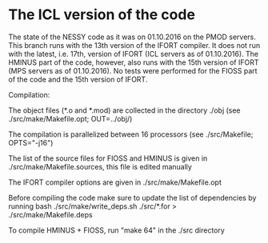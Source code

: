 # The ICL version of the code

The state of the NESSY code as it was on 01.10.2016 on the PMOD servers.
This branch runs with the 13th version of the IFORT compiler.
It does not run with the latest, i.e. 17th, version of IFORT (ICL servers as of 01.10.2016).
The HMINUS part of the code, however, also runs with the 15th version of IFORT (MPS servers as of 01.10.2016).
No tests were performed for the FIOSS part of the code and the 15th version of IFORT.

Compilation:

The object files (*.o and *.mod) are collected in the directory ./obj (see ./src/make/Makefile.opt; OUT=../obj/)

The compilation is parallelized between 16 processors (see ./src/Makefile; OPTS="-j16")

The list of the source files for FIOSS and HMINUS is given in ./src/make/Makefile.sources, this file is edited manually

The IFORT compiler options are given in ./src/make/Makefile.opt

Before compiling the code make sure to update the list of dependencies by running bash ./src/make/write_deps.sh ./src/*.for > ./src/make/Makefile.deps

To compile HMINUS + FIOSS, run "make 64" in the ./src directory
